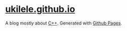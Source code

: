 # [ukilele.github.io](https://ukilele.github.io)

A blog mostly about [C++](https://isocpp.org/). Generated with [Github Pages](https://pages.github.com/).
